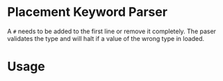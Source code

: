 # Placement Keyword Parser

A `#` needs to be added to the first line or remove it
completely. The paser validates the type and will halt
if a value of the wrong type in loaded.

# Usage


